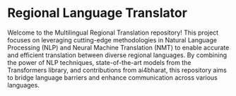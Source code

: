 # Regional Language Translator
 Welcome to the Multilingual Regional Translation repository! This project focuses on leveraging cutting-edge methodologies in Natural Language Processing (NLP) and Neural Machine Translation (NMT) to enable accurate and efficient translation between diverse regional languages. By combining the power of NLP techniques, state-of-the-art models from the Transformers library, and contributions from ai4bharat, this repository aims to bridge language barriers and enhance communication across various languages.
